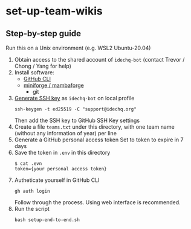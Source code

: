 # set-up-team-wikis

## Step-by-step guide

Run this on a Unix environment (e.g. WSL2 Ubuntu-20.04)

1. Obtain access to the shared account of `idechq-bot` (contact Trevor / Chong / Yang for help)
2. Install software:
    - [GitHub CLI](https://cli.github.com/)
    - [miniforge / mambaforge](https://github.com/conda-forge/miniforge)
        - git
3. [Generate SSH key](https://docs.github.com/en/authentication/connecting-to-github-with-ssh/generating-a-new-ssh-key-and-adding-it-to-the-ssh-agent) as `idechq-bot` on local profile
    ```shell
    ssh-keygen -t ed25519 -C "support@idechq.org"
    ```
    Then add the SSH key to GitHub SSH Key settings
4. Create a file `teams.txt` under this directory, with one team name (without any information of year) per line
5. Generate a GitHub personal access token
    Set to token to expire in 7 days
6. Save the token in `.env` in this directory
    ```shell
    $ cat .evn
    token={your personal access token}
    ```
7. Autheticate yourself in GitHub CLI
    ```shell
    gh auth login
    ```
    Follow through the process. Using web interface is recommended.
8. Run the script
    ```shell
    bash setup-end-to-end.sh
    ```
